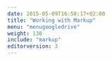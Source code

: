 ```yaml
---
date: 2015-05-09T16:58:17+02:00
title: "Working with Markup"
menu: "menugoogledrive"
weight: 130
include: "markup"
editorversion: 3
---
```


